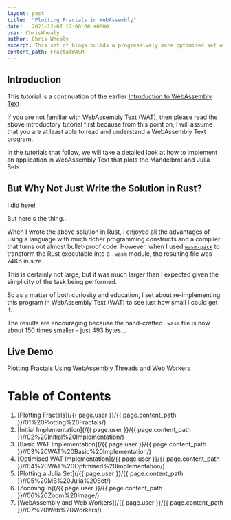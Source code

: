 ```yaml
---
layout: post
title:  "Plotting Fractals in WebAssembly"
date:   2021-12-07 12:00:00 +0000
user: ChrisWhealy
author: Chris Whealy
excerpt: This set of blogs builds a progressively more optimised set of WebAssembly Text programs that plot the Mandelbrot and Julia Sets.
content_path: FractalWASM
---
```


## Introduction

This tutorial is a continuation of the earlier [Introduction to WebAssembly Text](/2021/11/24/introduction-to-web-assembly-text.html)

If you are not familiar with WebAssembly Text (WAT), then please read the above introductory tutorial first because from this point on, I will assume that you are at least able to read and understand a WebAssembly Text program.

In the tutorials that follow, we will take a detailed look at how to implement an application in WebAssembly Text that plots the Mandelbrot and Julia Sets

## But Why Not Just Write the Solution in Rust?

I did [here](https://github.com/ChrisWhealy/fractal_explorer)!

But here's the thing...

When I wrote the above solution in Rust, I enjoyed all the advantages of using a language with much richer programming constructs and a compiler that turns out almost bullet-proof code.  However, when I used [`wasm-pack`](https://rustwasm.github.io/wasm-pack/installer/) to transform the Rust executable into a `.wasm` module, the resulting file was 74Kb in size.

This is certainly not large, but it was much larger than I expected given the simplicity of the task being performed.

So as a matter of both curiosity and education, I set about re-implementing this program in WebAssembly Text (WAT) to see just how small I could get it.

The results are encouraging because the hand-crafted `.wasm` file is now about 150 times smaller - just 493 bytes...

## Live Demo

[Plotting Fractals Using WebAssembly Threads and Web Workers](https://raw-wasm.pages.dev/)

# Table of Contents
1. [Plotting Fractals](/{{ page.user }}/{{ page.content_path }}/01%20Plotting%20Fractals/)
1. [Initial Implementation](/{{ page.user }}/{{ page.content_path }}//02%20Initial%20Implementation/)
1. [Basic WAT Implementation](/{{ page.user }}/{{ page.content_path }}//03%20WAT%20Basic%20Implementation/)
1. [Optimised WAT Implementation](/{{ page.user }}/{{ page.content_path }}//04%20WAT%20Optimised%20Implementation/)
1. [Plotting a Julia Set](/{{ page.user }}/{{ page.content_path }}//05%20MB%20Julia%20Set/)
1. [Zooming In](/{{ page.user }}/{{ page.content_path }}//06%20Zoom%20Image/)
1. [WebAssembly and Web Workers](/{{ page.user }}/{{ page.content_path }}//07%20Web%20Workers/)

[^1]: Please note: there is no space between the words "Web" and "Assembly"
